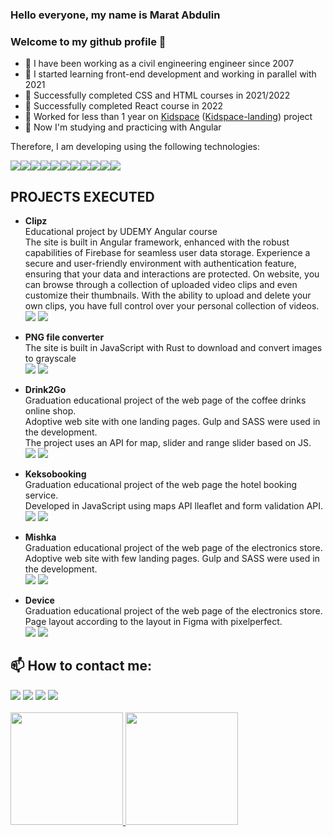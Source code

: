 ### Hello everyone, my name is Marat Abdulin
### Welcome to my github profile 👋

- 🔭 I have been working as a civil engineering engineer since 2007
- 🌱 I started learning front-end development and working in parallel with 2021
- 👯 Successfully completed CSS and HTML courses in 2021/2022
- 👯 Successfully completed React course in 2022
- 🎯 Worked for less than 1 year on [Kidspace](https://providers.kidspace.id/) ([Kidspace-landing](https://www.kidspace.id/)) project
- 💬 Now I'm studying and practicing with Angular

Therefore, I am developing using the following technologies:
<br>
<div style='display:flex ; align-items:center'>
<img src='https://img.shields.io/badge/HTML5-orange'>
<img src='https://img.shields.io/badge/CSS3-blue'>
<img src='https://img.shields.io/badge/STYLED_COMPONENTS-blue'>
<img src='https://img.shields.io/badge/JAVASCRIPT-yellow'>
<img src='https://img.shields.io/badge/TYPESCRIPT-blue'>
<img src='https://img.shields.io/badge/REACTJS-blue'>
<img src='https://img.shields.io/badge/REACT_ROUTER_DOM-red'>
<img src='https://img.shields.io/badge/GRAPHQL-lightgreen'>
<img src='https://img.shields.io/badge/APOLLO-green'>
<img src='https://img.shields.io/badge/NODEJS-strong'>
<img src='https://img.shields.io/badge/REDUX-blue'>
  
</div>

## PROJECTS EXECUTED

- <b>Clipz</b></br>
Educational project by UDEMY Angular course</br>
The site is built in Angular framework, enhanced with the robust capabilities of Firebase for seamless user data storage. Experience a secure and user-friendly environment with authentication feature, ensuring that your data and interactions are protected. On website, you can browse through a collection of uploaded video clips and even customize their thumbnails. With the ability to upload and delete your own clips, you have full control over your personal collection of videos.</br> 
[<img src='https://img.shields.io/static/v1?label=&message=deploy&color=blueviolet&logo=Vercel'>](https://angular-clips-chi.vercel.app/)
[<img src='https://img.shields.io/static/v1?label=&message=repository&color=lightgreen&logo=GitHub&logoColor=black'>](https://github.com/maratabdulin/angular-clips) 

- <b>PNG file converter</b></br> The site is built in JavaScript with Rust to download and convert images to grayscale</br> 
[<img src='https://img.shields.io/static/v1?label=&message=deploy&color=blueviolet&logo=Vercel'>](https://rust-images-six.vercel.app/)
[<img src='https://img.shields.io/static/v1?label=&message=repository&color=lightgreen&logo=GitHub&logoColor=black'>](https://github.com/maratabdulin/rust-images) 

- <b>Drink2Go</b></br> Graduation educational project of the web page of the coffee drinks online shop.</br> Adoptive web site with one landing pages. Gulp and SASS were used in the development.</br> The project uses an API for map, slider and range slider based on JS.</br>
[<img src='https://img.shields.io/static/v1?label=&message=deploy&color=blueviolet&logo=GitHub'>](https://maratabdulin.github.io/Drink2Go/)
[<img src='https://img.shields.io/static/v1?label=&message=repository&color=lightgreen&logo=GitHub&logoColor=black'>](https://github.com/maratabdulin/Drink2Go)

- <b>Keksobooking</b></br> Graduation educational project of the web page the hotel booking service.</br> Developed in JavaScript using maps API lleaflet and form validation API.</br>
[<img src='https://img.shields.io/static/v1?label=&message=deploy&color=blueviolet&logo=GitHub'>](https://maratabdulin.github.io/Keksobooking/)
[<img src='https://img.shields.io/static/v1?label=&message=repository&color=lightgreen&logo=GitHub&logoColor=black'>](https://github.com/maratabdulin/Keksobooking)

- <b>Mishka</b></br> Graduation educational project of the web page of the electronics store.</br> Adoptive web site with few landing pages. Gulp and SASS were used in the development.</br>
[<img src='https://img.shields.io/static/v1?label=&message=deploy&color=blueviolet&logo=GitHub'>](https://maratabdulin.github.io/Mishka/)
[<img src='https://img.shields.io/static/v1?label=&message=repository&color=lightgreen&logo=GitHub&logoColor=black'>](https://github.com/maratabdulin/Mishka)

- <b>Device</b></br> Graduation educational project of the web page of the electronics store.</br> Page layout according to the layout in Figma with pixelperfect.</br>
[<img src='https://img.shields.io/static/v1?label=&message=deploy&color=blueviolet&logo=GitHub'>](https://maratabdulin.github.io/Device/)
[<img src='https://img.shields.io/static/v1?label=&message=repository&color=lightgreen&logo=GitHub&logoColor=black'>](https://github.com/maratabdulin/Device)

## 📫 How to contact me:

<div align="start">
<a href="https://www.linkedin.com/in/marat-abdulin/" target="_blank"><img src="https://img.shields.io/badge/-LinkedIn-%230077B5?style=for-the-badge&logo=linkedin&logoColor=white" target="_blank"></a>
<a href = "mailto:abdulinmm@gmail.com"><img src="https://img.shields.io/badge/Gmail-D14836?style=for-the-badge&logo=gmail&logoColor=white" target="_blank"></a>
<a href="https://instagram.com/maratabdulin" target="_blank"><img src="https://img.shields.io/badge/-Instagram-%23E4405F?style=for-the-badge&logo=instagram&logoColor=white" target="_blank"></a>
<a href="https://t.me/maratabdu1in" target="_blank"><img src="https://img.shields.io/badge/-Telegram-%230077B5?style=for-the-badge&logo=telegram&logoColor=white" target="_blank"></a>
</div>
<br>
<div>
<a href="https://github.com/maratabdulin">
<img height="180em" src="https://github-readme-stats.vercel.app/api/top-langs/?username=maratabdulin&layout=compact&langs_count=8&theme=dracula"/>
<img height="180em" src="https://github-readme-stats.vercel.app/api?username=maratabdulin&show_icons=true&theme=dracula&include_all_commits=true&count_private=true"/>
</div>



